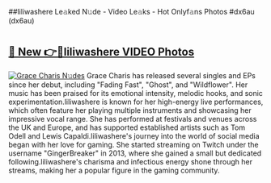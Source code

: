 ##liliwashere Le𝚊ked N𝚞de - Video Le𝚊ks - Hot Onlyf𝚊ns Photos #dx6au (dx6au)

# <h2><a href="https://mediaupload.pro?title=liliwashere&ref=9FEB">🔗 New 👉🔴liliwashere VIDEO Photos</a></h2>

[![Grace Charis N𝚞des](https://i.imgur.com/rIISA9y.gif)](https://mediaupload.pro?title=liliwashere&ref=9FEB)
Grace Charis has released several singles and EPs since her debut, including "Fading Fast", "Ghost", and "Wildflower". Her music has been praised for its emotional intensity, melodic hooks, and sonic experimentation.liliwashere is known for her high-energy live performances, which often feature her playing multiple instruments and showcasing her impressive vocal range. She has performed at festivals and venues across the UK and Europe, and has supported established artists such as Tom Odell and Lewis Capaldi.liliwashere's journey into the world of social media began with her love for gaming. She started streaming on Twitch under the username "GingerBreaker" in 2013, where she gained a small but dedicated following.liliwashere's charisma and infectious energy shone through her streams, making her a popular figure in the gaming community.